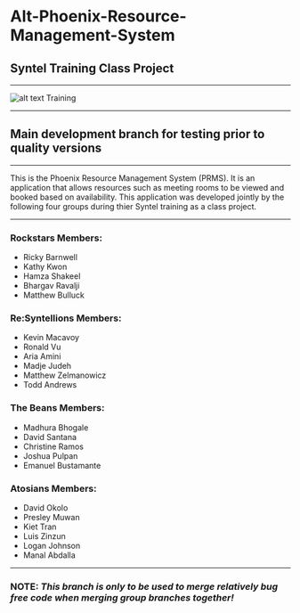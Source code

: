 Alt-Phoenix-Resource-Management-System
=======================================
## Syntel Training Class Project
***
![alt text](https://www.syntelinc.com/sites/all/themes/syntel/logo.svg "Syntel Logo") Training
***
##  Main development branch for testing prior to quality versions
***
This is the Phoenix Resource Management System (PRMS). It is an application that allows resources such as meeting rooms to be viewed and booked based on availability. This application was developed jointly by the following four groups during thier Syntel training as a class project.
***
### **Rockstars Members:**
- Ricky Barnwell
- Kathy Kwon
- Hamza Shakeel
- Bhargav Ravalji
- Matthew Bulluck 

### **Re:Syntellions Members:**
- Kevin Macavoy
- Ronald Vu
- Aria Amini
- Madje Judeh
- Matthew Zelmanowicz
- Todd Andrews

### **The Beans Members:**
- Madhura Bhogale 
- David Santana
- Christine Ramos
- Joshua Pulpan
- Emanuel Bustamante

### **Atosians Members:**
- David Okolo
- Presley Muwan
- Kiet Tran
- Luis Zinzun
- Logan Johnson
- Manal Abdalla
***
### **NOTE:** _This branch is only to be used to merge relatively bug free code when merging group branches together!_
